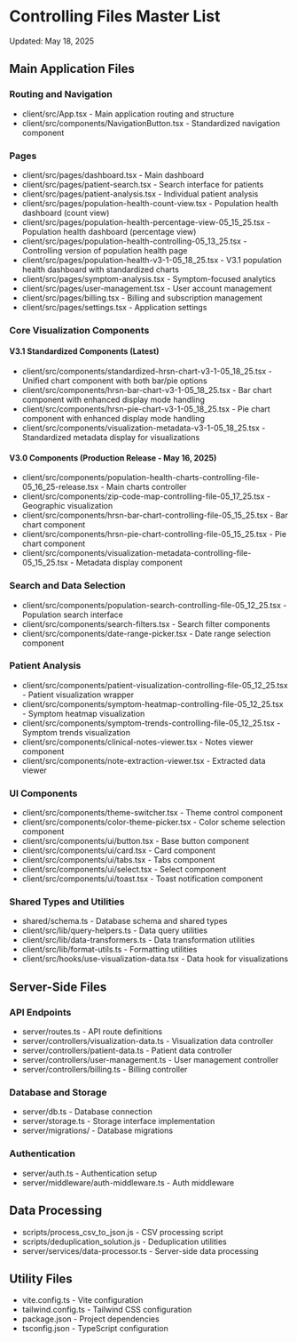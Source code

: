 # Controlling Files Master List
Updated: May 18, 2025

## Main Application Files

### Routing and Navigation
- client/src/App.tsx - Main application routing and structure
- client/src/components/NavigationButton.tsx - Standardized navigation component

### Pages
- client/src/pages/dashboard.tsx - Main dashboard
- client/src/pages/patient-search.tsx - Search interface for patients
- client/src/pages/patient-analysis.tsx - Individual patient analysis
- client/src/pages/population-health-count-view.tsx - Population health dashboard (count view)
- client/src/pages/population-health-percentage-view-05_15_25.tsx - Population health dashboard (percentage view)
- client/src/pages/population-health-controlling-05_13_25.tsx - Controlling version of population health page
- client/src/pages/population-health-v3-1-05_18_25.tsx - V3.1 population health dashboard with standardized charts
- client/src/pages/symptom-analysis.tsx - Symptom-focused analytics
- client/src/pages/user-management.tsx - User account management
- client/src/pages/billing.tsx - Billing and subscription management
- client/src/pages/settings.tsx - Application settings

### Core Visualization Components

#### V3.1 Standardized Components (Latest)
- client/src/components/standardized-hrsn-chart-v3-1-05_18_25.tsx - Unified chart component with both bar/pie options
- client/src/components/hrsn-bar-chart-v3-1-05_18_25.tsx - Bar chart component with enhanced display mode handling
- client/src/components/hrsn-pie-chart-v3-1-05_18_25.tsx - Pie chart component with enhanced display mode handling
- client/src/components/visualization-metadata-v3-1-05_18_25.tsx - Standardized metadata display for visualizations

#### V3.0 Components (Production Release - May 16, 2025)
- client/src/components/population-health-charts-controlling-file-05_16_25-release.tsx - Main charts controller
- client/src/components/zip-code-map-controlling-file-05_17_25.tsx - Geographic visualization
- client/src/components/hrsn-bar-chart-controlling-file-05_15_25.tsx - Bar chart component
- client/src/components/hrsn-pie-chart-controlling-file-05_15_25.tsx - Pie chart component
- client/src/components/visualization-metadata-controlling-file-05_15_25.tsx - Metadata display component

### Search and Data Selection
- client/src/components/population-search-controlling-file-05_12_25.tsx - Population search interface
- client/src/components/search-filters.tsx - Search filter components
- client/src/components/date-range-picker.tsx - Date range selection component

### Patient Analysis 
- client/src/components/patient-visualization-controlling-file-05_12_25.tsx - Patient visualization wrapper
- client/src/components/symptom-heatmap-controlling-file-05_12_25.tsx - Symptom heatmap visualization
- client/src/components/symptom-trends-controlling-file-05_12_25.tsx - Symptom trends visualization
- client/src/components/clinical-notes-viewer.tsx - Notes viewer component
- client/src/components/note-extraction-viewer.tsx - Extracted data viewer

### UI Components
- client/src/components/theme-switcher.tsx - Theme control component
- client/src/components/color-theme-picker.tsx - Color scheme selection component
- client/src/components/ui/button.tsx - Base button component
- client/src/components/ui/card.tsx - Card component
- client/src/components/ui/tabs.tsx - Tabs component
- client/src/components/ui/select.tsx - Select component
- client/src/components/ui/toast.tsx - Toast notification component

### Shared Types and Utilities
- shared/schema.ts - Database schema and shared types
- client/src/lib/query-helpers.ts - Data query utilities
- client/src/lib/data-transformers.ts - Data transformation utilities
- client/src/lib/format-utils.ts - Formatting utilities
- client/src/hooks/use-visualization-data.tsx - Data hook for visualizations

## Server-Side Files

### API Endpoints
- server/routes.ts - API route definitions
- server/controllers/visualization-data.ts - Visualization data controller
- server/controllers/patient-data.ts - Patient data controller
- server/controllers/user-management.ts - User management controller
- server/controllers/billing.ts - Billing controller

### Database and Storage
- server/db.ts - Database connection
- server/storage.ts - Storage interface implementation
- server/migrations/ - Database migrations

### Authentication
- server/auth.ts - Authentication setup
- server/middleware/auth-middleware.ts - Auth middleware

## Data Processing
- scripts/process_csv_to_json.js - CSV processing script
- scripts/deduplication_solution.js - Deduplication utilities
- server/services/data-processor.ts - Server-side data processing

## Utility Files
- vite.config.ts - Vite configuration
- tailwind.config.ts - Tailwind CSS configuration
- package.json - Project dependencies
- tsconfig.json - TypeScript configuration